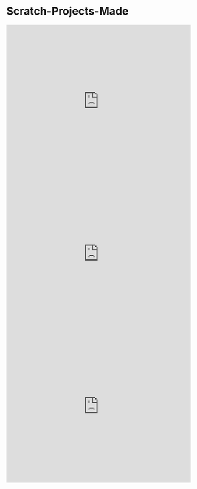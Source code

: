 # Scratch-Projects-Made
<iframe src="https://scratch.mit.edu/projects/1094958554/embed" allowtransparency="true" width="485" height="402" frameborder="0" scrolling="no" allowfullscreen></iframe>
<iframe src="https://scratch.mit.edu/projects/1088934165/embed" allowtransparency="true" width="485" height="402" frameborder="0" scrolling="no" allowfullscreen></iframe>
<iframe src="https://scratch.mit.edu/projects/1080395538/embed" allowtransparency="true" width="485" height="402" frameborder="0" scrolling="no" allowfullscreen></iframe>
